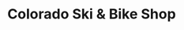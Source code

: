 ---
title: "Colorado Ski & Bike Shop"
url: /west-springfield/colorado-ski-and-bike-shop/
shop: bicycle
---